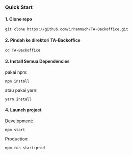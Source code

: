 ### Quick Start

#### 1. Clone repo

```
git clone https://github.com/irhammuch/TA-Backoffice.git
```

#### 2. Pindah ke direktori TA-Backoffice

```
cd TA-Backoffice
```

#### 3. Install Semua Dependencies

pakai npm:

```
npm install
```

atau pakai yarn:

```
yarn install
```

#### 4. Launch project

Development:

```
npm start
```

Production:

```
npm run start:prod
```
